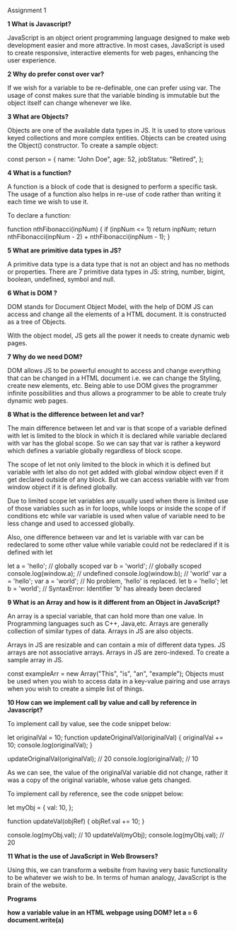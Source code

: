 Assignment 1

<strong></strong>

<strong>1 What is Javascript?</strong>

JavaScript is an object orient programming language designed to make web development easier and more attractive. In most cases, JavaScript is used to create responsive, interactive elements for web pages, enhancing the user experience.


<strong>2 Why do prefer const over var?</strong>

If we wish for a variable to be re-definable, one can prefer using var. The usage of const makes sure that the variable binding is immutable but the object itself can change whenever we like.


<strong>3 What are Objects?</strong>

Objects are one of the available data types in JS. It is used to store various keyed collections and more complex entities. Objects can be created using the Object() constructor. To create a sample object:

const person = { name: "John Doe", age: 52, jobStatus: "Retired", };


<strong>4 What is a function?</strong>

A function is a block of code that is designed to perform a specific task. The usage of a function also helps in re-use of code rather than writing it each time we wish to use it.

To declare a function:

function nthFibonacci(inpNum) { if (inpNum <= 1) return inpNum; return nthFibonacci(inpNum - 2) + nthFibonacci(inpNum - 1); }


<strong>5 What are primitive data types in JS?</strong>

A primitive data type is a data type that is not an object and has no methods or properties. There are 7 primitive data types in JS: string, number, bigint, boolean, undefined, symbol and null.


<strong>6 What is DOM ?</strong>

DOM stands for Document Object Model, with the help of DOM JS can access and change all the elements of a HTML document. It is constructed as a tree of Objects.

With the object model, JS gets all the power it needs to create dynamic web pages.


<strong>7 Why do we need DOM?</strong>

DOM allows JS to be powerful enought to access and change everything that can be changed in a HTML document i.e. we can change the Styling, create new elements, etc. Being able to use DOM gives the programmer infinite possibilities and thus allows a programmer to be able to create truly dynamic web pages.


<strong>8 What is the difference between let and var?</strong>

The main difference between let and var is that scope of a variable defined with let is limited to the block in which it is declared while variable declared with var has the global scope. So we can say that var is rather a keyword which defines a variable globally regardless of block scope.

The scope of let not only limited to the block in which it is defined but variable with let also do not get added with global window object even if it get declared outside of any block. But we can access variable with var from window object if it is defined globally.

Due to limited scope let variables are usually used when there is limited use of those variables such as in for loops, while loops or inside the scope of if conditions etc while var variable is used when value of variable need to be less change and used to accessed globally.

Also, one difference between var and let is variable with var can be redeclared to some other value while variable could not be redeclared if it is defined with let

let a = 'hello'; // globally scoped var b = 'world'; // globally scoped console.log(window.a); // undefined console.log(window.b); // 'world' var a = 'hello'; var a = 'world'; // No problem, 'hello' is replaced. let b = 'hello'; let b = 'world'; // SyntaxError: Identifier 'b' has already been declared


<strong>9 What is an Array and how is it different from an Object in JavaScript?</strong>

An array is a special variable, that can hold more than one value. In Programming languages such as C++, Java,etc. Arrays are generally collection of similar types of data. Arrays in JS are also objects.

Arrays in JS are resizable and can contain a mix of different data types. JS arrays are not associative arrays. Arrays in JS are zero-indexed. To create a sample array in JS.

const exampleArr = new Array("This", "is", "an", "example"); Objects must be used when you wish to access data in a key-value pairing and use arrays when you wish to create a simple list of things.


<strong>10 How can we implement call by value and call by reference in Javascript?</strong>

To implement call by value, see the code snippet below:

let originalVal = 10; function updateOriginalVal(originalVal) { originalVal += 10; console.log(originalVal); }

updateOriginalVal(originalVal); // 20 console.log(originalVal); // 10

As we can see, the value of the originalVal variable did not change, rather it was a copy of the original variable, whose value gets changed.

To implement call by reference, see the code snippet below:

let myObj = { val: 10, };

function updateVal(objRef) { objRef.val += 10; }

console.log(myObj.val); // 10 updateVal(myObj); console.log(myObj.val); // 20


<strong>11 What is the use of JavaScript in Web Browsers?</strong>

Using this, we can transform a website from having very basic functionality to be whatever we wish to be. In terms of human analogy, JavaScript is the brain of the website.


<!--------------------- Programs --------------------->
<strong>Programs<strong>

<strong>how a variable value in an HTML webpage using DOM?</strong>
let a = 6
document.write(a)
